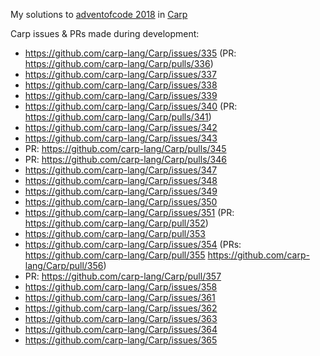 My solutions to [adventofcode 2018](https://adventofcode.com/2018) in
[Carp](https://github.com/carp-lang/Carp)

Carp issues & PRs made during development:
- https://github.com/carp-lang/Carp/issues/335 (PR: https://github.com/carp-lang/Carp/pulls/336)
- https://github.com/carp-lang/Carp/issues/337
- https://github.com/carp-lang/Carp/issues/338
- https://github.com/carp-lang/Carp/issues/339
- https://github.com/carp-lang/Carp/issues/340 (PR: https://github.com/carp-lang/Carp/pulls/341)
- https://github.com/carp-lang/Carp/issues/342
- https://github.com/carp-lang/Carp/issues/343
- PR: https://github.com/carp-lang/Carp/pulls/345
- PR: https://github.com/carp-lang/Carp/pulls/346
- https://github.com/carp-lang/Carp/issues/347
- https://github.com/carp-lang/Carp/issues/348
- https://github.com/carp-lang/Carp/issues/349
- https://github.com/carp-lang/Carp/issues/350
- https://github.com/carp-lang/Carp/issues/351 (PR: https://github.com/carp-lang/Carp/pull/352)
- https://github.com/carp-lang/Carp/pull/353
- https://github.com/carp-lang/Carp/issues/354 (PRs: https://github.com/carp-lang/Carp/pull/355 https://github.com/carp-lang/Carp/pull/356)
- PR: https://github.com/carp-lang/Carp/pull/357
- https://github.com/carp-lang/Carp/issues/358
- https://github.com/carp-lang/Carp/issues/361
- https://github.com/carp-lang/Carp/issues/362
- https://github.com/carp-lang/Carp/issues/363
- https://github.com/carp-lang/Carp/issues/364
- https://github.com/carp-lang/Carp/issues/365
